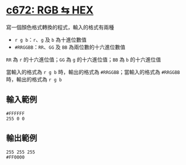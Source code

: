 # [c672: RGB ⇆ HEX](https://zerojudge.tw/ShowProblem?problemid=c672)

寫一個顏色格式轉換的程式，輸入的格式有兩種

* `r g b`：`r`、`g` 及 `b` 為十進位數值
* `#RRGGBB`：`RR`、`GG` 及 `BB` 為兩位數的十六進位數值

`RR` 為 `r` 的十六進位值；`GG` 為 `g` 的十六進位值；`BB` 為 `b` 的十六進位值

當輸入的格式為 `r g b` 時，輸出的格式為 `#RRGGBB`；當輸入的格式為 `#RRGGBB` 時，輸出的格式為 `r g b`

## 輸入範例

```
#FFFFFF
255 0 0
```

## 輸出範例

```
255 255 255
#FF0000
```

